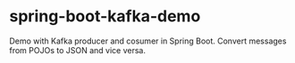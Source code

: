 # spring-boot-kafka-demo
 Demo with Kafka producer and cosumer in Spring Boot. Convert messages from POJOs to JSON and vice versa.
